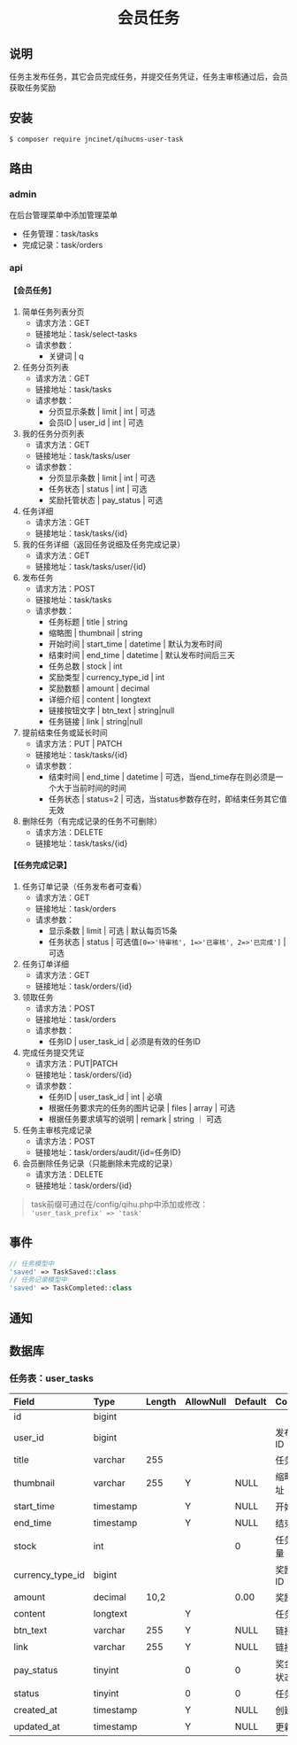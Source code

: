 <h1 align="center">会员任务</h1>

## 说明
任务主发布任务，其它会员完成任务，并提交任务凭证，任务主审核通过后，会员获取任务奖励

## 安装
```shell
$ composer require jncinet/qihucms-user-task
```

## 路由
### admin
在后台管理菜单中添加管理菜单
- 任务管理：task/tasks
- 完成记录：task/orders

### api
#### 【会员任务】
1. 简单任务列表分页
    - 请求方法：GET
    - 链接地址：task/select-tasks
    - 请求参数：
        - 关键词 | q
2. 任务分页列表
    - 请求方法：GET
    - 链接地址：task/tasks
    - 请求参数：
        - 分页显示条数 | limit | int | 可选
        - 会员ID | user_id | int | 可选
3. 我的任务分页列表
    - 请求方法：GET
    - 链接地址：task/tasks/user
    - 请求参数：
        - 分页显示条数 | limit | int | 可选
        - 任务状态 | status | int | 可选
        - 奖励托管状态 | pay_status | 可选
4. 任务详细
    - 请求方法：GET
    - 链接地址：task/tasks/{id}
5. 我的任务详细（返回任务说细及任务完成记录）
    - 请求方法：GET
    - 链接地址：task/tasks/user/{id}
6. 发布任务
    - 请求方法：POST
    - 链接地址：task/tasks
    - 请求参数：
        - 任务标题 | title | string
        - 缩略图 | thumbnail | string
        - 开始时间 | start_time | datetime | 默认为发布时间
        - 结束时间 | end_time | datetime | 默认发布时间后三天
        - 任务总数 | stock | int
        - 奖励类型 | currency_type_id | int
        - 奖励数额 | amount | decimal
        - 详细介绍 | content | longtext
        - 链接按钮文字 | btn_text | string|null
        - 任务链接 | link | string|null
7. 提前结束任务或延长时间
    - 请求方法：PUT | PATCH
    - 链接地址：task/tasks/{id}
    - 请求参数：
        - 结束时间 | end_time | datetime | 可选，当end_time存在则必须是一个大于当前时间的时间
        - 任务状态 | status=2 | 可选，当status参数存在时，即结束任务其它值无效
8. 删除任务（有完成记录的任务不可删除）
    - 请求方法：DELETE
    - 链接地址：task/tasks/{id}
#### 【任务完成记录】
1. 任务订单记录（任务发布者可查看）
    - 请求方法：GET
    - 链接地址：task/orders
    - 请求参数：
        - 显示条数 | limit | 可选 | 默认每页15条
        - 任务状态 | status | 可选值`[0=>'待审核', 1=>'已审核', 2=>'已完成']` | 可选
2. 任务订单详细
    - 请求方法：GET
    - 链接地址：task/orders/{id}
3. 领取任务
    - 请求方法：POST
    - 链接地址：task/orders
    - 请求参数：
        - 任务ID | user_task_id | 必须是有效的任务ID
4. 完成任务提交凭证
    - 请求方法：PUT|PATCH
    - 链接地址：task/orders/{id}
    - 请求参数：  
        - 任务ID | user_task_id | int | 必填
        - 根据任务要求完的任务的图片记录 | files | array | 可选
        - 根据任务要求填写的说明 | remark | string ｜ 可选
5. 任务主审核完成记录
    - 请求方法：POST
    - 链接地址：task/orders/audit/{id=任务ID}
6. 会员删除任务记录（只能删除未完成的记录）
    - 请求方法：DELETE
    - 链接地址：task/orders/{id}

> task前缀可通过在/config/qihu.php中添加或修改：  
 `'user_task_prefix' => 'task'` 

## 事件
```php
// 任务模型中
'saved' => TaskSaved::class
// 任务记录模型中
'saved' => TaskCompleted::class
```

## 通知

## 数据库
### 任务表：user_tasks
| Field             | Type      | Length    | AllowNull | Default   | Comment   |
| :----             | :----     | :----     | :----     | :----     | :----     |
| id                | bigint    |           |           |           |           |
| user_id           | bigint    |           |           |           | 发布会员ID |
| title             | varchar   | 255       |           |           | 任务标题   |
| thumbnail         | varchar   | 255       | Y         | NULL      | 缩略图地址 |
| start_time        | timestamp |           | Y         | NULL      | 开始时间   |
| end_time          | timestamp |           | Y         | NULL      | 结束时间   |
| stock             | int       |           |           | 0         | 任务总数量 |
| currency_type_id  | bigint    |           |           |           | 奖励类型ID |
| amount            | decimal   | 10,2      |           | 0.00      | 奖励金额   |
| content           | longtext  |           | Y         |           | 任务介绍   |
| btn_text          | varchar   | 255       | Y         | NULL      | 链接文字   |
| link              | varchar   | 255       | Y         | NULL      | 链接地址   |
| pay_status        | tinyint   |           | 0         | 0         | 奖金托管状态|
| status            | tinyint   |           | 0         | 0         | 任务状态   |
| created_at        | timestamp |           | Y         | NULL      | 创建时间   |
| updated_at        | timestamp |           | Y         | NULL      | 更新时间   |